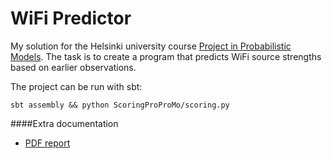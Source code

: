 # WiFi Predictor
My solution for the Helsinki university course [Project in Probabilistic Models](https://www.cs.helsinki.fi/courses/582637/2016/k/k/1). The task is to create a program that predicts WiFi source strengths based on earlier observations.

The project can be run with sbt:
```
sbt assembly && python ScoringProProMo/scoring.py
```

####Extra documentation
* [PDF report](docs/project-probabilistic-models.pdf)
